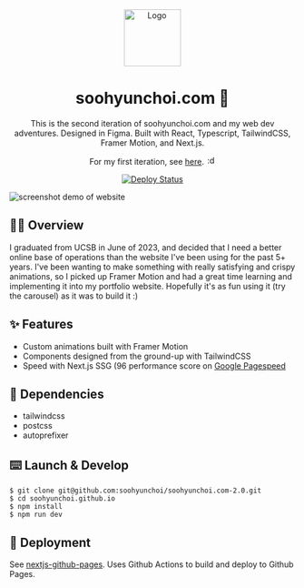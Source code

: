 <div align="center">
  <img alt="Logo" src="https://www.soohyunchoi.com/assets/images/logo.png" width="100" />
</div>
<h1 align="center">
  soohyunchoi.com 🌊
</h1>
<p align="center">
  This is the second iteration of soohyunchoi.com and my web dev adventures. Designed in Figma. Built with React, Typescript, TailwindCSS, Framer Motion, and Next.js.
</p>
<p align="center">
  For my first iteration, see <a href="https://github.com/soohyunchoi/soohyunchoi.github.io-1.0">here</a>. <img alt=":dogjam:" src="https://media.tenor.com/BpGpliwaBcMAAAAC/dogjam-dog.gif" width="16" />
</p>
<p align="center">
  <a href="https://github.com/soohyunchoi/soohyunchoi.github.io/actions/runs/6276570236" target="_blank">
    <img src="https://github.com/soohyunchoi/soohyunchoi.github.io/actions/workflows/deploy.yml/badge.svg?event=push" alt="Deploy Status" />
  </a>
</p>

![screenshot demo of website](https://github.com/soohyunchoi/soohyunchoi.github.io/blob/main/public/assets/images/2.0/demo.png)

## 🏄‍♂️ Overview
I graduated from UCSB in June of 2023, and decided that I need a better online base of operations than the website I've been using for the past 5+ years. I've been wanting to make something with really satisfying and crispy animations, so I picked up Framer Motion and had a great time learning and implementing it into my portfolio website. Hopefully it's as fun using it (try the carousel) as it was to build it :)

## ✨ Features
- Custom animations built with Framer Motion
- Components designed from the ground-up with TailwindCSS
- Speed with Next.js SSG (96 performance score on [Google Pagespeed](https://pagespeed.web.dev/analysis/https-soohyunchoi-com/6c8e77c7vc?form_factor=desktop)

## 🔗 Dependencies
- tailwindcss
- postcss
- autoprefixer

## ⌨️ Launch & Develop 
```
$ git clone git@github.com:soohyunchoi/soohyunchoi.com-2.0.git
$ cd soohyunchoi.github.io
$ npm install
$ npm run dev
```

## 🚀 Deployment
See [nextjs-github-pages](https://github.com/gregrickaby/nextjs-github-pages). Uses Github Actions to build and deploy to Github Pages.

